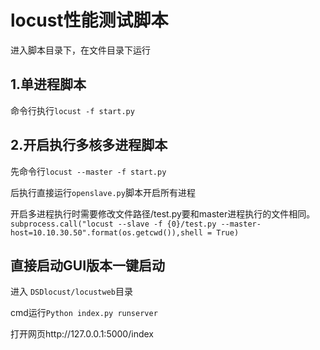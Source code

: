 **locust性能测试脚本**
===================================
进入脚本目录下，在文件目录下运行

**1.单进程脚本**
-----------------------------------
命令行执行`locust -f start.py`

**2.开启执行多核多进程脚本**
-----------------------------------
先命令行`locust --master -f start.py`

后执行直接运行`openslave.py`脚本开启所有进程

开启多进程执行时需要修改文件路径/test.py要和master进程执行的文件相同。
`subprocess.call("locust --slave -f {0}/test.py --master-host=10.10.30.50".format(os.getcwd()),shell = True)`


直接启动GUI版本一键启动
-----------------------------------
进入 `DSDlocust/locustweb`目录

cmd运行`Python index.py runserver`

打开网页http://127.0.0.1:5000/index

